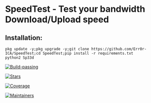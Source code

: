 # SpeedTest - Test your bandwidth Download/Upload speed

## Installation:
```
pkg update -y;pkg upgrade -y;git clone https://github.com/Err0r-ICA/SpeedTest;cd SpeedTest;pip install -r requirements.txt
python2 Sp33d
```

[![Build-passing](https://img.shields.io/badge/build-passing-red.svg?style=plastic)](https://github.com/Err0r-ICA/SpeedTest/issues)

[![Stars](https://img.shields.io/open-vsx/stars/Redhat/Java.svg?style=plastic&color=%23FFA500)](https://github.com/Err0r-ICA/SpeedTest/issues)

[![Coverage](https://img.shields.io/azure-devops/coverage/Swellaby/Opensource/25?color=%23FFFF33&style=plastic)](https://github.com/Err0r-ICA/SpeedTest/issues)

[![Maintainers](https://img.shields.io/badge/mainteiners-HackBoyz-mintgreen.svg?style=plastic)](https://github.com/Err0r-ICA/SpeedTest/issues)
 
